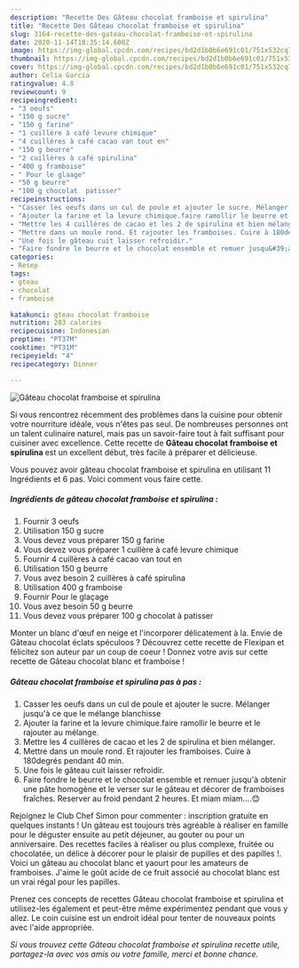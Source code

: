 ```yaml
---
description: "Recette Des Gâteau chocolat framboise et spirulina"
title: "Recette Des Gâteau chocolat framboise et spirulina"
slug: 3164-recette-des-gateau-chocolat-framboise-et-spirulina
date: 2020-11-14T18:35:14.600Z
image: https://img-global.cpcdn.com/recipes/bd2d1b0b6e691c01/751x532cq70/gateau-chocolat-framboise-et-spirulina-photo-principale-de-la-recette.jpg
thumbnail: https://img-global.cpcdn.com/recipes/bd2d1b0b6e691c01/751x532cq70/gateau-chocolat-framboise-et-spirulina-photo-principale-de-la-recette.jpg
cover: https://img-global.cpcdn.com/recipes/bd2d1b0b6e691c01/751x532cq70/gateau-chocolat-framboise-et-spirulina-photo-principale-de-la-recette.jpg
author: Celia Garcia
ratingvalue: 4.8
reviewcount: 9
recipeingredient:
- "3 oeufs"
- "150 g sucre"
- "150 g farine"
- "1 cuillère à café levure chimique"
- "4 cuillères à café cacao van tout en"
- "150 g beurre"
- "2 cuillères à café spirulina"
- "400 g framboise"
- " Pour le glaage"
- "50 g beurre"
- "100 g chocolat  patisser"
recipeinstructions:
- "Casser les oeufs dans un cul de poule et ajouter le sucre. Mélanger jusqu&#39;à ce que le mélange blanchisse"
- "Ajouter la farine et la levure chimique.faire ramollir le beurre et le rajouter au mélange."
- "Mettre les 4 cuillères de cacao et les 2 de spirulina et bien mélanger."
- "Mettre dans un moule rond. Et rajouter les framboises. Cuire à 180degrés pendant 40 min."
- "Une fois le gâteau cuit laisser refroidir."
- "Faire fondre le beurre et le chocolat ensemble et remuer jusqu&#39;à obtenir une pâte homogène et le verser sur le gâteau et décorer de framboises fraîches. Reserver au froid pendant 2 heures. Et miam miam....😊"
categories:
- Resep
tags:
- gteau
- chocolat
- framboise

katakunci: gteau chocolat framboise 
nutrition: 203 calories
recipecuisine: Indonesian
preptime: "PT37M"
cooktime: "PT31M"
recipeyield: "4"
recipecategory: Dinner

---
```



![Gâteau chocolat framboise et spirulina](https://img-global.cpcdn.com/recipes/bd2d1b0b6e691c01/751x532cq70/gateau-chocolat-framboise-et-spirulina-photo-principale-de-la-recette.jpg)

Si vous rencontrez récemment des problèmes dans la cuisine pour obtenir votre nourriture idéale, vous n'êtes pas seul. De nombreuses personnes ont un talent culinaire naturel, mais pas un savoir-faire tout à fait suffisant pour cuisiner avec excellence. Cette recette de <strong> Gâteau chocolat framboise et spirulina </strong> est un excellent début, très facile à préparer et délicieuse.

<!--inarticleads1-->

Vous pouvez avoir gâteau chocolat framboise et spirulina en utilisant 11 Ingrédients et 6 pas. Voici comment vous faire cette.

##### Ingrédients de gâteau chocolat framboise et spirulina :

1. Fournir 3 oeufs
1. Utilisation 150 g sucre
1. Vous devez vous préparer 150 g farine
1. Vous devez vous préparer 1 cuillère à café levure chimique
1. Fournir 4 cuillères à café cacao van tout en
1. Utilisation 150 g beurre
1. Vous avez besoin 2 cuillères à café spirulina
1. Utilisation 400 g framboise
1. Fournir  Pour le glaçage
1. Vous avez besoin 50 g beurre
1. Vous devez vous préparer 100 g chocolat à patisser


Monter un blanc d&#39;œuf en neige et l&#39;incorporer délicatement à la. Envie de Gâteau chocolat éclats spéculoos ? Découvrez cette recette de Flexipan et félicitez son auteur par un coup de coeur ! Donnez votre avis sur cette recette de Gâteau chocolat blanc et framboise ! 

<!--inarticleads2-->

##### Gâteau chocolat framboise et spirulina pas à pas :

1. Casser les oeufs dans un cul de poule et ajouter le sucre. Mélanger jusqu&#39;à ce que le mélange blanchisse
1. Ajouter la farine et la levure chimique.faire ramollir le beurre et le rajouter au mélange.
1. Mettre les 4 cuillères de cacao et les 2 de spirulina et bien mélanger.
1. Mettre dans un moule rond. Et rajouter les framboises. Cuire à 180degrés pendant 40 min.
1. Une fois le gâteau cuit laisser refroidir.
1. Faire fondre le beurre et le chocolat ensemble et remuer jusqu&#39;à obtenir une pâte homogène et le verser sur le gâteau et décorer de framboises fraîches. Reserver au froid pendant 2 heures. Et miam miam....😊


Rejoignez le Club Chef Simon pour commenter : inscription gratuite en quelques instants ! Un gâteau est toujours très agréable à réaliser en famille pour le déguster ensuite au petit déjeuner, au gouter ou pour un anniversaire. Des recettes faciles à réaliser ou plus complexe, fruitée ou chocolatée, un délice à décorer pour le plaisir de pupilles et des papilles !. Voici un gâteau au chocolat blanc et yaourt pour les amateurs de framboises. J&#39;aime le goût acide de ce fruit associé au chocolat blanc est un vrai régal pour les papilles. 

<!--inarticleads1-->

<p>
Prenez ces concepts de recettes Gâteau chocolat framboise et spirulina et utilisez-les également et peut-être même expérimentez pendant que vous y allez. Le coin cuisine est un endroit idéal pour tenter de nouveaux points avec l'aide appropriée.
</p>

<p>
<i>Si vous trouvez cette Gâteau chocolat framboise et spirulina recette utile, partagez-la avec vos amis ou votre famille, merci et bonne chance.</i>
</p>

